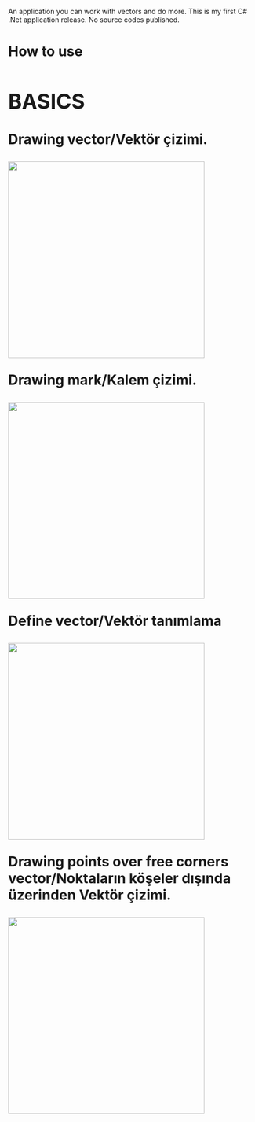 An application you can work with vectors and do more.
This is my first C# .Net application release.
No source codes published.
<h1>How to use<h>
<h2>BASICS</h2>
<p>Drawing vector/Vektör çizimi.</p>
<img src="https://media.giphy.com/media/tXVlY66fF5jzDlt4Fu/giphy.gif" width="400">
<p>Drawing mark/Kalem çizimi.</p>
<img src="https://media.giphy.com/media/7lxfn0lZhG8I3s65AG/giphy.gif" width="400">
<p>Define vector/Vektör tanımlama</p>
<img src="https://media.giphy.com/media/bIcNhyo3zLSqoFtyzz/giphy.gif" width="400">
<p>Drawing points over free corners vector/Noktaların köşeler dışında üzerinden Vektör çizimi.</p>
<img src="https://media.giphy.com/media/NLSMVQlvBnTOYvRT6A/giphy.gif" width="400">


